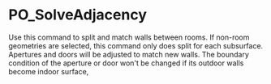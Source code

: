 # PO\_SolveAdjacency

Use this command to split and match walls between rooms. If non-room geometries are selected, this command only does split for each subsurface. Apertures and doors will be adjusted to match new walls. The boundary condition of the aperture or door won't be changed if its outdoor walls become indoor surface,

